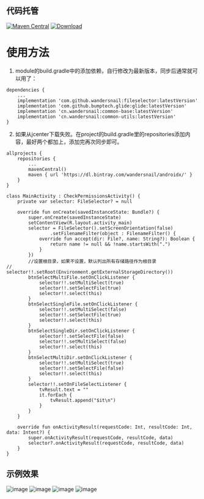 ## 代码托管
[![Maven Central](https://maven-badges.herokuapp.com/maven-central/cn.wandersnail/file-select/badge.svg)](https://maven-badges.herokuapp.com/maven-central/cn.wandersnail/common-full)
[![Download](https://api.bintray.com/packages/wandersnail/android/fileselector/images/download.svg) ](https://bintray.com/wandersnail/android/fileselector/_latestVersion)

# 使用方法

1. module的build.gradle中的添加依赖，自行修改为最新版本，同步后通常就可以用了：
```
dependencies {
	...
	implementation 'com.github.wandersnail:fileselector:latestVersion'
	implementation 'com.github.bumptech.glide:glide:latestVersion'
	implementation 'cn.wandersnail:common-base:latestVersion'
	implementation 'cn.wandersnail:common-utils:latestVersion'
}
```

2. 如果从jcenter下载失败。在project的build.gradle里的repositories添加内容，最好两个都加上，添加完再次同步即可。
```
allprojects {
	repositories {
		...
		mavenCentral()
		maven { url 'https://dl.bintray.com/wandersnail/androidx/' }
	}
}
```
	

    class MainActivity : CheckPermissionsActivity() {
	    private var selector: FileSelector? = null
    
	    override fun onCreate(savedInstanceState: Bundle?) {
	        super.onCreate(savedInstanceState)
	        setContentView(R.layout.activity_main)
	        selector = FileSelector().setScreenOrientation(false)
	                .setFilenameFilter(object : FilenameFilter() {
	            override fun accept(dir: File?, name: String?): Boolean {
	                return name != null && !name.startsWith(".")
	            }
	        })
	        //设置根目录，如果不设置，默认列出所有存储路径作为根目录
	//        selector!!.setRoot(Environment.getExternalStorageDirectory())
	        btnSelectMultiFile.setOnClickListener {
	            selector!!.setMultiSelect(true)
	            selector!!.setSelectFile(true)
	            selector!!.select(this)
	        }
	        btnSelectSingleFile.setOnClickListener {
	            selector!!.setMultiSelect(false)
	            selector!!.setSelectFile(true)
	            selector!!.select(this)
	        }
	        btnSelectSingleDir.setOnClickListener {
	            selector!!.setSelectFile(false)
	            selector!!.setMultiSelect(false)
	            selector!!.select(this)
	        }
	        btnSelectMultiDir.setOnClickListener {
	            selector!!.setMultiSelect(true)
	            selector!!.setSelectFile(false)
	            selector!!.select(this)
	        }
	        selector!!.setOnFileSelectListener {
	            tvResult.text = ""
	            it.forEach {
	                tvResult.append("$it\n")
	            }
	        }
	    }
	
	    override fun onActivityResult(requestCode: Int, resultCode: Int, data: Intent?) {
	        super.onActivityResult(requestCode, resultCode, data)
	        selector?.onActivityResult(requestCode, resultCode, data)
	    }
	}

## 示例效果
![image](https://github.com/wandersnail/fileselector/blob/master/screenshot/device-2018-05-27-165915.png)
![image](https://github.com/wandersnail/fileselector/blob/master/screenshot/device-2018-05-27-170008.png)
![image](https://github.com/wandersnail/fileselector/blob/master/screenshot/device-2018-05-27-170035.png)
![image](https://github.com/wandersnail/fileselector/blob/master/screenshot/device-2018-05-27-162627.png)
